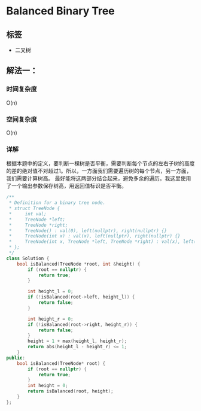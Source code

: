 # Balanced Binary Tree

## 标签
* 二叉树

## 解法一：

### 时间复杂度
O(n)

### 空间复杂度
O(n)

### 详解
根据本题中的定义，要判断一棵树是否平衡，需要判断每个节点的左右子树的高度的差的绝对值不对超过1。所以，一方面我们需要遍历树的每个节点，另一方面，我们需要计算树高。
最好能将这两部分结合起来，避免多余的遍历。我这里使用了一个输出参数保存树高，用返回值标识是否平衡。

```c++
/**
 * Definition for a binary tree node.
 * struct TreeNode {
 *     int val;
 *     TreeNode *left;
 *     TreeNode *right;
 *     TreeNode() : val(0), left(nullptr), right(nullptr) {}
 *     TreeNode(int x) : val(x), left(nullptr), right(nullptr) {}
 *     TreeNode(int x, TreeNode *left, TreeNode *right) : val(x), left(left), right(right) {}
 * };
 */
class Solution {
    bool isBalanced(TreeNode *root, int &height) {
        if (root == nullptr) {
            return true;
        }

        int height_l = 0;
        if (!isBalanced(root->left, height_l)) {
            return false;
        }

        int height_r = 0;
        if (!isBalanced(root->right, height_r)) {
            return false;
        }
        height = 1 + max(height_l, height_r);
        return abs(height_l - height_r) <= 1;
    }
public:
    bool isBalanced(TreeNode* root) {
        if (root == nullptr) {
            return true;
        }
        int height = 0;
        return isBalanced(root, height);
    }
};
```

